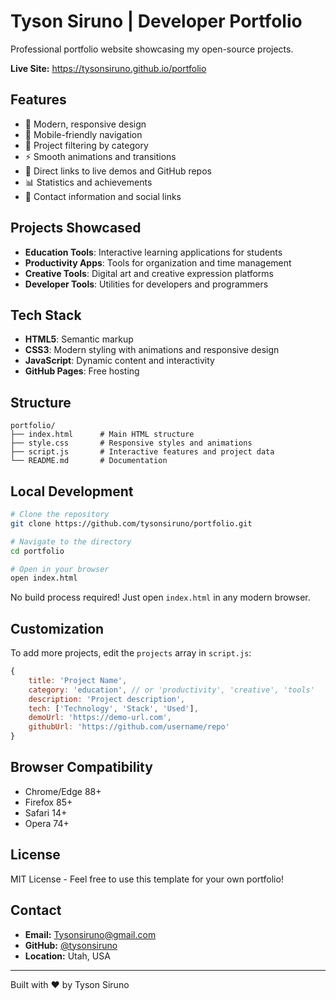 # Tyson Siruno | Developer Portfolio

Professional portfolio website showcasing my open-source projects.

**Live Site:** https://tysonsiruno.github.io/portfolio

## Features

- 🎨 Modern, responsive design
- 📱 Mobile-friendly navigation
- 🎯 Project filtering by category
- ⚡ Smooth animations and transitions
- 🔗 Direct links to live demos and GitHub repos
- 📊 Statistics and achievements
- 📧 Contact information and social links

## Projects Showcased

- **Education Tools**: Interactive learning applications for students
- **Productivity Apps**: Tools for organization and time management
- **Creative Tools**: Digital art and creative expression platforms
- **Developer Tools**: Utilities for developers and programmers

## Tech Stack

- **HTML5**: Semantic markup
- **CSS3**: Modern styling with animations and responsive design
- **JavaScript**: Dynamic content and interactivity
- **GitHub Pages**: Free hosting

## Structure

```
portfolio/
├── index.html      # Main HTML structure
├── style.css       # Responsive styles and animations
├── script.js       # Interactive features and project data
└── README.md       # Documentation
```

## Local Development

```bash
# Clone the repository
git clone https://github.com/tysonsiruno/portfolio.git

# Navigate to the directory
cd portfolio

# Open in your browser
open index.html
```

No build process required! Just open `index.html` in any modern browser.

## Customization

To add more projects, edit the `projects` array in `script.js`:

```javascript
{
    title: 'Project Name',
    category: 'education', // or 'productivity', 'creative', 'tools'
    description: 'Project description',
    tech: ['Technology', 'Stack', 'Used'],
    demoUrl: 'https://demo-url.com',
    githubUrl: 'https://github.com/username/repo'
}
```

## Browser Compatibility

- Chrome/Edge 88+
- Firefox 85+
- Safari 14+
- Opera 74+

## License

MIT License - Feel free to use this template for your own portfolio!

## Contact

- **Email:** Tysonsiruno@gmail.com
- **GitHub:** [@tysonsiruno](https://github.com/tysonsiruno)
- **Location:** Utah, USA

---

Built with ❤️ by Tyson Siruno
